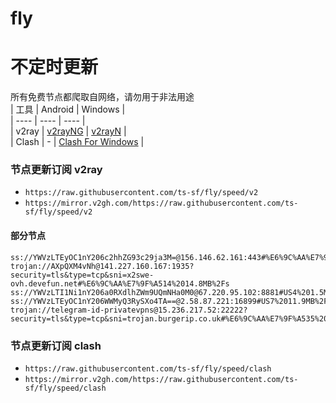 # fly
# 不定时更新
所有免费节点都爬取自网络，请勿用于非法用途  
|  工具  | Android  | Windows  |  
|  ----  | ----   | ----  |  
| v2ray  | [v2rayNG](https://github.com/2dust/v2rayNG/releases) | [v2rayN](https://github.com/2dust/v2rayN/releases) |  
| Clash  | - | [Clash For Windows](https://github.com/2dust/clashN/releases) | 
  
### 节点更新订阅  v2ray
- `https://raw.githubusercontent.com/ts-sf/fly/speed/v2`  
- `https://mirror.v2gh.com/https://raw.githubusercontent.com/ts-sf/fly/speed/v2`  

#### 部分节点  
``` 
ss://YWVzLTEyOC1nY206c2hhZG93c29ja3M=@156.146.62.161:443#%E6%9C%AA%E7%9F%A55%209.6MB%2Fs
trojan://AXpQXM4vNh@141.227.160.167:1935?security=tls&type=tcp&sni=x2swe-ovh.devefun.net#%E6%9C%AA%E7%9F%A514%2014.8MB%2Fs
ss://YWVzLTI1Ni1nY206a0RXdlhZWm9UQmNHa0M0@67.220.95.102:8881#US4%201.5MB%2Fs
ss://YWVzLTEyOC1nY206WWMyQ3RySXo4TA==@2.58.87.221:16899#US7%2011.9MB%2Fs
trojan://telegram-id-privatevpns@15.236.217.52:22222?security=tls&type=tcp&sni=trojan.burgerip.co.uk#%E6%9C%AA%E7%9F%A535%202.0MB%2Fs
```
### 节点更新订阅  clash
- `https://raw.githubusercontent.com/ts-sf/fly/speed/clash`  
- `https://mirror.v2gh.com/https://raw.githubusercontent.com/ts-sf/fly/speed/clash`  


